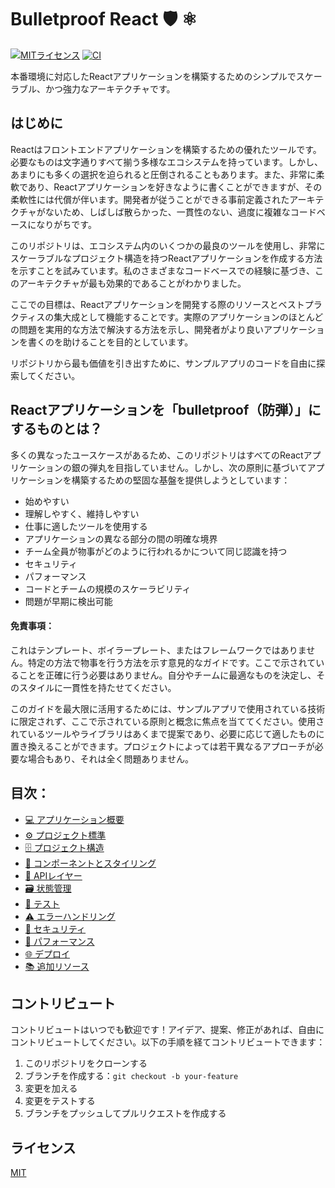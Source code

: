 # Bulletproof React 🛡️ ⚛️

[![MITライセンス](https://img.shields.io/github/license/alan2207/bulletproof-react)](https://github.com/alan2207/bulletproof-react/blob/master/LICENSE)
[![CI](https://github.com/alan2207/bulletproof-react/actions/workflows/ci.yml/badge.svg)](https://github.com/alan2207/bulletproof-react/actions/workflows/ci.yml)

本番環境に対応したReactアプリケーションを構築するためのシンプルでスケーラブル、かつ強力なアーキテクチャです。

## はじめに

Reactはフロントエンドアプリケーションを構築するための優れたツールです。必要なものは文字通りすべて揃う多様なエコシステムを持っています。しかし、あまりにも多くの選択を迫られると圧倒されることもあります。また、非常に柔軟であり、Reactアプリケーションを好きなように書くことができますが、その柔軟性には代償が伴います。開発者が従うことができる事前定義されたアーキテクチャがないため、しばしば散らかった、一貫性のない、過度に複雑なコードベースになりがちです。

このリポジトリは、エコシステム内のいくつかの最良のツールを使用し、非常にスケーラブルなプロジェクト構造を持つReactアプリケーションを作成する方法を示すことを試みています。私のさまざまなコードベースでの経験に基づき、このアーキテクチャが最も効果的であることがわかりました。

ここでの目標は、Reactアプリケーションを開発する際のリソースとベストプラクティスの集大成として機能することです。実際のアプリケーションのほとんどの問題を実用的な方法で解決する方法を示し、開発者がより良いアプリケーションを書くのを助けることを目的としています。

リポジトリから最も価値を引き出すために、サンプルアプリのコードを自由に探索してください。

## Reactアプリケーションを「bulletproof（防弾）」にするものとは？

多くの異なったユースケースがあるため、このリポジトリはすべてのReactアプリケーションの銀の弾丸を目指していません。しかし、次の原則に基づいてアプリケーションを構築するための堅固な基盤を提供しようとしています：

- 始めやすい
- 理解しやすく、維持しやすい
- 仕事に適したツールを使用する
- アプリケーションの異なる部分の間の明確な境界
- チーム全員が物事がどのように行われるかについて同じ認識を持つ
- セキュリティ
- パフォーマンス
- コードとチームの規模のスケーラビリティ
- 問題が早期に検出可能

#### 免責事項：

これはテンプレート、ボイラープレート、またはフレームワークではありません。特定の方法で物事を行う方法を示す意見的なガイドです。ここで示されていることを正確に行う必要はありません。自分やチームに最適なものを決定し、そのスタイルに一貫性を持たせてください。

このガイドを最大限に活用するためには、サンプルアプリで使用されている技術に限定されず、ここで示されている原則と概念に焦点を当ててください。使用されているツールやライブラリはあくまで提案であり、必要に応じて適したものに置き換えることができます。プロジェクトによっては若干異なるアプローチが必要な場合もあり、それは全く問題ありません。

## 目次：

- [💻 アプリケーション概要](docs/application-overview.md)
- [⚙️ プロジェクト標準](docs/project-standards.md)
- [🗄️ プロジェクト構造](docs/project-structure.md)
- [🧱 コンポーネントとスタイリング](docs/components-and-styling.md)
- [📡 APIレイヤー](docs/api-layer.md)
- [🗃️ 状態管理](docs/state-management.md)
- [🧪 テスト](docs/testing.md)
- [⚠️ エラーハンドリング](docs/error-handling.md)
- [🔐 セキュリティ](docs/security.md)
- [🚄 パフォーマンス](docs/performance.md)
- [🌐 デプロイ](docs/deployment.md)
- [📚 追加リソース](docs/additional-resources.md)

## コントリビュート

コントリビュートはいつでも歓迎です！アイデア、提案、修正があれば、自由にコントリビュートしてください。以下の手順を経てコントリビュートできます：

1. このリポジトリをクローンする
2. ブランチを作成する：`git checkout -b your-feature`
3. 変更を加える
4. 変更をテストする
5. ブランチをプッシュしてプルリクエストを作成する

## ライセンス

[MIT](/LICENSE)


